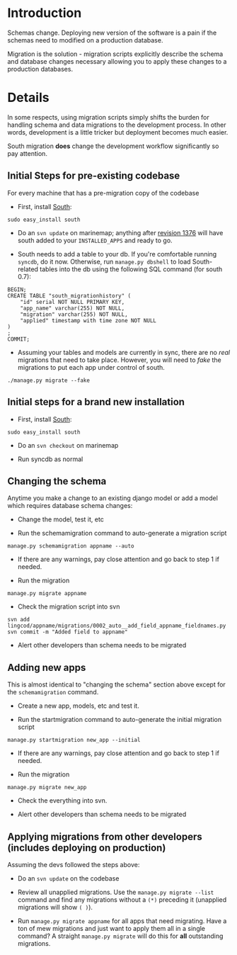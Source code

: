 # Introduction #

Schemas change. Deploying new version of the software is a pain if the schemas need to modified on a production database.

Migration is the solution - migration scripts explicitly describe the schema and database changes necessary allowing you to apply these changes to a production databases.


# Details #
In some respects, using migration scripts simply shifts the burden for handling schema and data migrations to the development process. In other words, development is a little tricker but deployment becomes much easier.

South migration **does** change the development workflow significantly so pay attention.

## Initial Steps for pre-existing codebase ##

For every machine that has a pre-migration copy of the codebase

  * First, install [South](http://south.aeracode.org/):

```
sudo easy_install south
```

  * Do an `svn update` on marinemap; anything after [revision 1376](https://code.google.com/p/marinemap/source/detail?r=1376) will have south added to your `INSTALLED_APPS` and ready to go.

  * South needs to add a table to your db. If you're comfortable running `syncdb`, do it now. Otherwise, run `manage.py dbshell` to load South-related tables into the db using the following SQL command (for south 0.7):

```
BEGIN;
CREATE TABLE "south_migrationhistory" (
    "id" serial NOT NULL PRIMARY KEY,
    "app_name" varchar(255) NOT NULL,
    "migration" varchar(255) NOT NULL,
    "applied" timestamp with time zone NOT NULL
)
;
COMMIT;
```


  * Assuming your tables and models are currently in sync, there are no _real_ migrations that need to take place. However, you will need to _fake_ the migrations to put each app under control of south.

```
./manage.py migrate --fake  
```



## Initial steps for a brand new installation ##

  * First, install [South](http://south.aeracode.org/):

```
sudo easy_install south
```

  * Do an `svn checkout` on marinemap

  * Run syncdb as normal

## Changing the schema ##

Anytime you make a change to an existing django model or add a model which requires database schema changes:

  * Change the model, test it, etc

  * Run the schemamigration command to auto-generate a migration script

```
manage.py schemamigration appname --auto
```

  * If there are any warnings, pay close attention and go back to step 1 if needed.

  * Run the migration

```
manage.py migrate appname
```

  * Check the migration script into svn

```
svn add lingcod/appname/migrations/0002_auto__add_field_appname_fieldnames.py
svn commit -m "Added field to appname"
```

  * Alert other developers than schema needs to be migrated

## Adding new apps ##

This is almost identical to "changing the schema" section above except for the `schemamigration` command.

  * Create a new app, models, etc and test it.

  * Run the startmigration command to auto-generate the initial migration script

```
manage.py startmigration new_app --initial 
```

  * If there are any warnings, pay close attention and go back to step 1 if needed.

  * Run the migration

```
manage.py migrate new_app
```

  * Check the everything into svn.

  * Alert other developers than schema needs to be migrated

## Applying migrations from other developers (includes deploying on production) ##

Assuming the devs followed the steps above:

  * Do an `svn update` on the codebase

  * Review all unapplied migrations. Use the `manage.py migrate --list` command and find any migrations without a `(*)` preceding it (unapplied migrations will show `( )`).

  * Run `manage.py migrate appname` for all apps that need migrating. Have a ton of mew migrations and just want to apply them all in a single command? A straight `manage.py migrate` will do this for **all** outstanding migrations.


